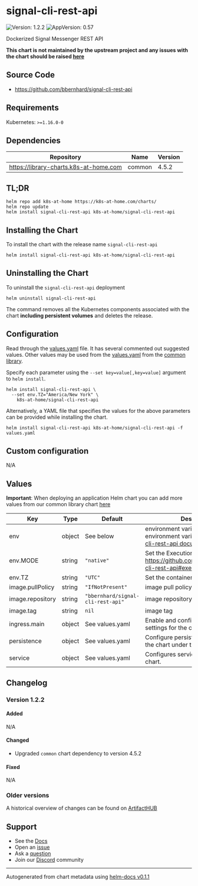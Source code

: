# signal-cli-rest-api

![Version: 1.2.2](https://img.shields.io/badge/Version-1.2.2-informational?style=flat-square) ![AppVersion: 0.57](https://img.shields.io/badge/AppVersion-0.57-informational?style=flat-square)

Dockerized Signal Messenger REST API

**This chart is not maintained by the upstream project and any issues with the chart should be raised [here](https://github.com/samipsolutions/helm-charts/issues/new/choose)**

## Source Code

* <https://github.com/bbernhard/signal-cli-rest-api>

## Requirements

Kubernetes: `>=1.16.0-0`

## Dependencies

| Repository | Name | Version |
|------------|------|---------|
| https://library-charts.k8s-at-home.com | common | 4.5.2 |

## TL;DR

```console
helm repo add k8s-at-home https://k8s-at-home.com/charts/
helm repo update
helm install signal-cli-rest-api k8s-at-home/signal-cli-rest-api
```

## Installing the Chart

To install the chart with the release name `signal-cli-rest-api`

```console
helm install signal-cli-rest-api k8s-at-home/signal-cli-rest-api
```

## Uninstalling the Chart

To uninstall the `signal-cli-rest-api` deployment

```console
helm uninstall signal-cli-rest-api
```

The command removes all the Kubernetes components associated with the chart **including persistent volumes** and deletes the release.

## Configuration

Read through the [values.yaml](./values.yaml) file. It has several commented out suggested values.
Other values may be used from the [values.yaml](https://github.com/k8s-at-home/library-charts/tree/main/charts/stable/common/values.yaml) from the [common library](https://github.com/k8s-at-home/library-charts/tree/main/charts/stable/common).

Specify each parameter using the `--set key=value[,key=value]` argument to `helm install`.

```console
helm install signal-cli-rest-api \
  --set env.TZ="America/New York" \
    k8s-at-home/signal-cli-rest-api
```

Alternatively, a YAML file that specifies the values for the above parameters can be provided while installing the chart.

```console
helm install signal-cli-rest-api k8s-at-home/signal-cli-rest-api -f values.yaml
```

## Custom configuration

N/A

## Values

**Important**: When deploying an application Helm chart you can add more values from our common library chart [here](https://github.com/k8s-at-home/library-charts/tree/main/charts/stable/common)

| Key | Type | Default | Description |
|-----|------|---------|-------------|
| env | object | See below | environment variables. See more environment variables in the [signal-cli-rest-api documentation](https://github.com/bbernhard/signal-cli-rest-api). |
| env.MODE | string | `"native"` | Set the Execution mode. See https://github.com/bbernhard/signal-cli-rest-api#execution-modes |
| env.TZ | string | `"UTC"` | Set the container timezone |
| image.pullPolicy | string | `"IfNotPresent"` | image pull policy |
| image.repository | string | `"bbernhard/signal-cli-rest-api"` | image repository |
| image.tag | string | `nil` | image tag |
| ingress.main | object | See values.yaml | Enable and configure ingress settings for the chart under this key. |
| persistence | object | See values.yaml | Configure persistence settings for the chart under this key. |
| service | object | See values.yaml | Configures service settings for the chart. |

## Changelog

### Version 1.2.2

#### Added

N/A

#### Changed

* Upgraded `common` chart dependency to version 4.5.2

#### Fixed

N/A

### Older versions

A historical overview of changes can be found on [ArtifactHUB](https://artifacthub.io/packages/helm/k8s-at-home/signal-cli-rest-api?modal=changelog)

## Support

- See the [Docs](https://docs.k8s-at-home.com/our-helm-charts/getting-started/)
- Open an [issue](https://github.com/samipsolutions/helm-charts/issues/new/choose)
- Ask a [question](https://github.com/k8s-at-home/organization/discussions)
- Join our [Discord](https://discord.gg/sTMX7Vh) community

----------------------------------------------
Autogenerated from chart metadata using [helm-docs v0.1.1](https://github.com/k8s-at-home/helm-docs/releases/v0.1.1)
